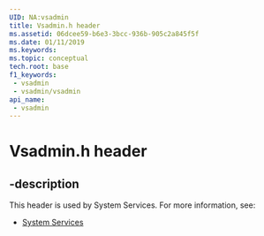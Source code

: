 ```yaml
---
UID: NA:vsadmin
title: Vsadmin.h header
ms.assetid: 06dcee59-b6e3-3bcc-936b-905c2a845f5f
ms.date: 01/11/2019
ms.keywords: 
ms.topic: conceptual
tech.root: base
f1_keywords:
 - vsadmin
 - vsadmin/vsadmin
api_name:
 - vsadmin
---
```


# Vsadmin.h header


## -description

This header is used by System Services. For more information, see:

- [System Services](../_base/index.md)

